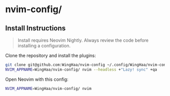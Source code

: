 # nvim-config/

## Install Instructions

 > Install requires Neovim Nightly. Always review the code before installing a configuration.

Clone the repository and install the plugins:

```sh
git clone git@github.com:WingHaa/nvim-config ~/.config/WingHaa/nvim-config
NVIM_APPNAME=WingHaa/nvim-config/ nvim --headless +"Lazy! sync" +qa
```

Open Neovim with this config:

```sh
NVIM_APPNAME=WingHaa/nvim-config/ nvim
```
